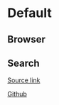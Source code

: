 # Default

## Browser

## Search

[Source link](https://www.howtogeek.com/226638/make-the-windows-10-start-menu-and-cortana-search-google-instead-of-bing/)

[Github](https://github.com/da2x/EdgeDeflector)

